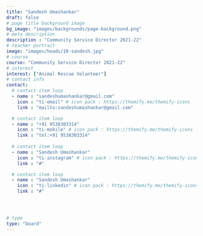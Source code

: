 ```yaml
---
title: "Sandesh Umashankar"
draft: false
# page title background image
bg_image: "images/backgrounds/page-background.png"
# meta description
description : "Community Service Director 2021-22"
# teacher portrait
image: "images/heads/10-sandesh.jpg"
# course
course: "Community Service Director 2021-22"
# interest
interest: ["Animal Rescue Volunteer"]
# contact info
contact:
  # contact item loop
  - name : "sandeshumashankar@gmail.com"
    icon : "ti-email" # icon pack : https://themify.me/themify-icons
    link : "mailto:sandeshumashankar@gmail.com"

  # contact item loop
  - name : "+91 9538303314"
    icon : "ti-mobile" # icon pack : https://themify.me/themify-icons
    link : "tel:+91 9538303314"
  
  # contact item loop
  - name : "Sandesh Umashankar"
    icon : "ti-instagram" # icon pack : https://themify.me/themify-icons
    link : "#"

  # contact item loop
  - name : "Sandesh Umashankar"
    icon : "ti-linkedin" # icon pack : https://themify.me/themify-icons
    link : "#"




# type
type: "board"
---
```

